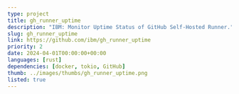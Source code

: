 ```yaml
---
type: project
title: gh_runner_uptime
description: "IBM: Monitor Uptime Status of GitHub Self-Hosted Runner."
slug: gh_runner_uptime
link: https://github.com/ibm/gh_runner_uptime
priority: 2
date: 2024-04-01T00:00:00+00:00
languages: [rust]
dependencies: [docker, tokio, GitHub]
thumb: ../images/thumbs/gh_runner_uptime.png
listed: true
---
```


<!-- The date is a rough one. -->
